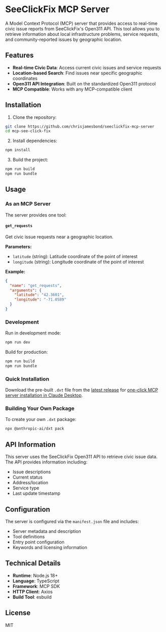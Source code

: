 # SeeClickFix MCP Server

A Model Context Protocol (MCP) server that provides access to real-time civic issue reports from SeeClickFix's Open311 API. This tool allows you to retrieve information about local infrastructure problems, service requests, and community-reported issues by geographic location.

## Features

- **Real-time Civic Data**: Access current civic issues and service requests
- **Location-based Search**: Find issues near specific geographic coordinates
- **Open311 API Integration**: Built on the standardized Open311 protocol
- **MCP Compatible**: Works with any MCP-compatible client

## Installation

1. Clone the repository:
```bash
git clone https://github.com/chrisjamesbond/seeclickfix-mcp-server
cd mcp-see-click-fix
```

2. Install dependencies:
```bash
npm install
```

3. Build the project:
```bash
npm run build
npm run bundle
```

## Usage

### As an MCP Server

The server provides one tool:

#### `get_requests`
Get civic issue requests near a geographic location.

**Parameters:**
- `latitude` (string): Latitude coordinate of the point of interest
- `longitude` (string): Longitude coordinate of the point of interest

**Example:**
```json
{
  "name": "get_requests",
  "arguments": {
    "latitude": "42.3601",
    "longitude": "-71.0589"
  }
}
```

### Development

Run in development mode:
```bash
npm run dev
```

Build for production:
```bash
npm run build
npm run bundle
```

### Quick Installation

Download the pre-built `.dxt` file from the [latest release](https://github.com/chrisjamesbond/seeclickfix-mcp-server/releases/latest) for [one-click MCP server installation in Claude Desktop](https://www.anthropic.com/engineering/desktop-extensions).

### Building Your Own Package

To create your own `.dxt` package:
```bash
npx @anthropic-ai/dxt pack
```

## API Information

This server uses the SeeClickFix Open311 API to retrieve civic issue data. The API provides information including:

- Issue descriptions
- Current status
- Address/location
- Service type
- Last update timestamp

## Configuration

The server is configured via the `manifest.json` file and includes:

- Server metadata and description
- Tool definitions
- Entry point configuration
- Keywords and licensing information

## Technical Details

- **Runtime**: Node.js 18+
- **Language**: TypeScript
- **Framework**: MCP SDK
- **HTTP Client**: Axios
- **Build Tool**: esbuild

## License

MIT